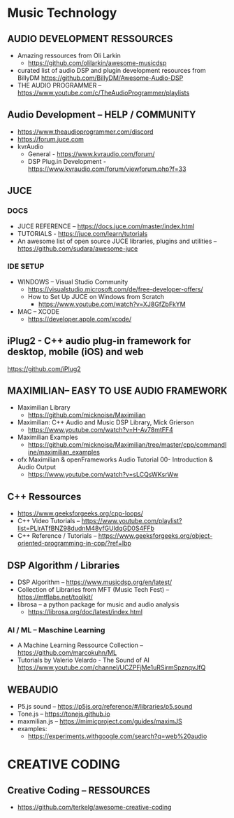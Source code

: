 # Music Technology

## AUDIO DEVELOPMENT RESSOURCES

- Amazing ressources from Oli Larkin
  - <https://github.com/olilarkin/awesome-musicdsp>
- curated list of audio DSP and plugin development resources from BillyDM <https://github.com/BillyDM/Awesome-Audio-DSP>
- THE AUDIO PROGRAMMER – https://www.youtube.com/c/TheAudioProgrammer/playlists

## Audio Development – HELP / COMMUNITY

- <https://www.theaudioprogrammer.com/discord>
- <https://forum.juce.com>
- kvrAudio
  - General - <https://www.kvraudio.com/forum/>
  - DSP Plug.in Development - <https://www.kvraudio.com/forum/viewforum.php?f=33>

## JUCE

### DOCS

- JUCE REFERENCE – <https://docs.juce.com/master/index.html>
- TUTORIALS - <https://juce.com/learn/tutorials>
- An awesome list of open source JUCE libraries, plugins and utilities – <https://github.com/sudara/awesome-juce>

### IDE SETUP

- WINDOWS – Visual Studio Community
  - <https://visualstudio.microsoft.com/de/free-developer-offers/>
  - How to Set Up JUCE on Windows from Scratch
    - <https://www.youtube.com/watch?v=XJ8GfZbFkYM>
- MAC – XCODE
  - <https://developer.apple.com/xcode/>

## iPlug2 - C++ audio plug-in framework for desktop, mobile (iOS) and web
https://github.com/iPlug2


## MAXIMILIAN– EASY TO USE AUDIO FRAMEWORK

- Maximilian Library
  - <https://github.com/micknoise/Maximilian>
- Maximilian: C++ Audio and Music DSP Library, Mick Grierson
  - <https://www.youtube.com/watch?v=H-Av78mtFF4>
- Maximilian Examples
  - <https://github.com/micknoise/Maximilian/tree/master/cpp/commandline/maximilian_examples>
- ofx Maximilian & openFrameworks Audio Tutorial 00- Introduction & Audio Output
  - <https://www.youtube.com/watch?v=sLCQsWKsrWw>

## C++ Ressources

- https://www.geeksforgeeks.org/cpp-loops/
- C++ Video Tutorials – <https://www.youtube.com/playlist?list=PLlrATfBNZ98dudnM48yfGUldqGD0S4FFb>
- C++ Reference / Tutorials – <https://www.geeksforgeeks.org/object-oriented-programming-in-cpp/?ref=lbp>

## DSP Algorithm / Libraries

- DSP Algorithm – <https://www.musicdsp.org/en/latest/>
- Collection of Libraries from MFT (Music Tech Fest) – <https://mtflabs.net/toolkit/>
- librosa – a python package for music and audio analysis
  - <https://librosa.org/doc/latest/index.html>

### AI / ML – Maschine Learning

- A Machine Learning Ressource Collection – <https://github.com/marcokuhn/ML>
- Tutorials by Valerio Velardo - The Sound of AI
<https://www.youtube.com/channel/UCZPFjMe1uRSirmSpznqvJfQ>


## WEBAUDIO

- P5.js sound – <https://p5js.org/reference/#/libraries/p5.sound>
- Tone.js – <https://tonejs.github.io>
- maxmilian.js – <https://mimicproject.com/guides/maximJS>
- examples:
  - https://experiments.withgoogle.com/search?q=web%20audio

# CREATIVE CODING

## Creative Coding – RESSOURCES

- <https://github.com/terkelg/awesome-creative-coding>
